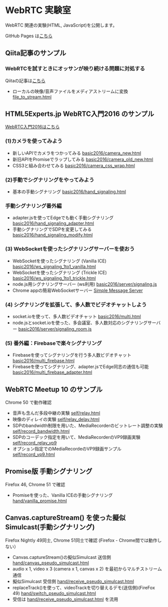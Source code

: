 # WebRTC 実験室

WebRTC 関連の実験(HTML, JavaScript)を公開します。

GitHub Pages は[こちら](https://mganeko.github.io/webrtcexpjp/)

## Qiita記事のサンプル

### WebRTCを試すときにオッサンが映り続ける問題に対処する

Qiitaの記事は[こちら](http://qiita.com/massie_g/items/5a6c4b69374d5997dc37)

* ローカルの映像/音声ファイルをメディアストリームに変換 [file_to_stream.html](/tool/file_to_stream.html])

## HTML5Experts.jp WebRTC入門2016 のサンプル
[WebRTC入門2016はこちら](https://html5experts.jp/series/webrtc2016/)

### (1)カメラを使ってみよう 
* 新しいAPIでカメラをつかってみる [basic2016/camera_new.html](/basic2016/camera_new.html)
* 新旧APIをPromiseでラップしてみる [basic2016/camera_old_new.html](/basic2016/camera_old_new.html)
* CSS3と組み合わせてみる [basic2016/camera_css_wrap.html](/basic2016/camera_css_wrap.html)

### (2)手動でシグナリングをやってみよう 
* 基本の手動シグナリング [basic2016/hand_signaling.html](/basic2016/hand_signaling.html)

### 手動シグナリング番外編
* adapter.jsを使ってEdgeでも動く手動シグナリング [basic2016/hand_signaling_adapter.html](/basic2016/hand_signaling_adapter.html)
* 手動シグナリングでSDPを変更してみる [basic2016/hand_signaling_modify.html](/basic2016/hand_signaling_modify.html)

### (3) WebSocketを使ったシグナリングサーバーを使おう
* WebSocketを使ったシグナリング (Vanilla ICE) [basic2016/ws_signaling_1to1_vanilla.html](/basic2016/ws_signaling_1to1_vanilla.html)
* WebSocketを使ったシグナリング (Trickle ICE) [basic2016/ws_signaling_1to1_trickle.html](/basic2016/ws_signaling_1to1_trickle.html)
* node.js用シグナリングサーバー (ws利用) [basic2016/server/signaling.js](/basic2016/server/signaling.js)
* Chrome appの簡易WebSocketサーバー [Simple Message Server](https://chrome.google.com/webstore/detail/simple-message-server/bihajhgkmpfnmbmdnobjcdhagncbkmmp)

### (4) シグナリングを拡張して、多人数でビデオチャットしよう
* socket.ioを使って、多人数ビデオチャット [basic2016/multi.html](/basic2016/multi.html)
* node.jsとsocket.ioを使った、多会議室、多人数対応のシグナリングサーバー [basic2016/server/signaling_room.js](/basic2016/server/signaling_room.js)

### (5) 番外編：Firebaseで楽々シグナリング
* Firebaseを使ってシグナリングを行う多人数ビデオチャット [basic2016/multi_firebase.html](/basic2016/multi_firebase.html)
* Firebaseを使ってシグナリング、adapter.jsでEdge同志の通信も可能 [basic2016/multi_firebase_adapter.html](/basic2016/multi_firebase_adapter.html)


## WebRTC Meetup 10 のサンプル
Chrome 50 で動作確認
* 音声も含んだ多段中継の実験 [self/relay.html](/self/relay.html)
* 映像のディレイの実験 [self/relay_delay.html](/self/relay_delay.html)
* SDPのbandwidth制限を用いた、MediaRecorderのビットレート調整の実験 [self/record_bandwidth.html](/self/record_bandwidth.html)
* SDPのコーデック指定を用いて、MediaRecorderのVP9録画実験 [self/record_relay_vp9](/self/record_relay_vp9.html)
* オプション指定でのMediaRecordeのVP9録画サンプル [self/record_vp9.html](/self/record_vp9.html)

##  Promise版 手動シグナリング
Firefox 46, Chrome 51 で確認
* Promiseを使った、Vanilla ICEの手動シグナリング [hand/vanilla_promise.html](hand/vanilla_promise.html)

## Canvas.captureStream() を使った擬似Simulcast(手動シグナリング)
Firefox Nightly 49同士, Chrome 51同士で確認 (Firefox - Chrome間では動作しない）
* Canvas.captureStream()の擬似Simulcast 送信側 [hand/canvas_pseudo_simulcast.html](hand/canvas_pseudo_simulcast.html)
 * audio x 1, video x 3 (camera x 1, canvas x 2) を最初からマルチストリーム通信
* 擬似Simulcast 受信側 [hand/receive_pseudo_simulcast.html](hand/receive_pseudo_simulcast.html)
* replaceTrack()を使って、videoTrackを切り替えるデモ(送信側)(FireFox 49) [hand/switch_pseudo_simulcast.html](hand/switch_pseudo_simulcast.html)
 * 受信は [hand/receive_pseudo_simulcast.html](hand/receive_pseudo_simulcast.html) を流用
